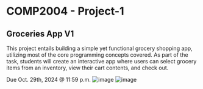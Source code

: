 # COMP2004 - Project-1

## Groceries App V1

This project entails building a simple yet functional grocery shopping app, utilizing most of the core programming concepts covered. As part of the task, students will create an interactive app where users can select grocery items from an inventory, view their cart contents, and check out.

Due Oct. 29th, 2024 @ 11:59 p.m.
![image](https://github.com/user-attachments/assets/df84074a-c3f2-4ab4-ad7a-75d0615118dc)
![image](https://github.com/user-attachments/assets/1712710c-65a8-4b41-b7d8-2de9e7d90b1d)
